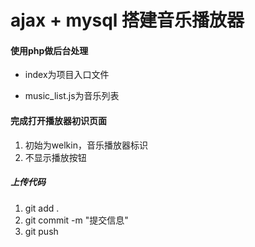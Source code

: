 # ajax + mysql 搭建音乐播放器

#### 使用php做后台处理

- index为项目入口文件

- music_list.js为音乐列表

#### 完成打开播放器初识页面
1. 初始为welkin，音乐播放器标识
2. 不显示播放按钮


##### 上传代码
1. git add .
2. git commit -m "提交信息"
3. git push

